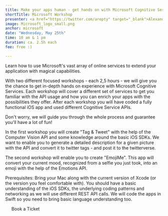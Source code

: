 ```yaml
---
title: Make your apps human - get hands on with Microsoft Cognitive Services
shortTitle: Microsoft Workshop
presenter: <a href="https://twitter.com/arepty" target="_blank">Alexander Repty</a> of <a href="https://careers.microsoft.com/" target="_blank">Microsoft</a>
image: Microsoft_logo_small.png
anchor: microsoft
date: "Wednesday, May 25th"
time: 10 am & 1 pm
duration: ca. 2.5h each
fee: free :)

---
```


<p>Learn how to use Microsoft's vast array of online services to extend your application with magical capabilities.</p>
 
<p>With two different focused workshops - each 2,5 hours - we will give you the chance to get in-depth hands on experience with Microsoft Cognitive Services. Each workshop will cover a different set of services to get you familiar with the API usage and how you can enrich your apps with the possibilities they offer. After each workshop you will have coded a fully functional iOS app and used different Cognitive Service APIs.</p>
 
<p>Don't worry, we will guide you through the whole process and guarantee you'll have a lot of fun!</p>
 
<p>In the first workshop you will create "Tag &amp; Tweet" with the help of the Computer Vision API and some knowledge around the basic iOS SDKs. We want to enable you to generate a detailed description for a given picture with the API and convert it to twitter tags - and post it to the twitterverse.</p>
 
<p>The second workshop will enable you to create "EmojiMe". This app will convert your current mood, recognized from a selfie you just took, into an emoji with the help of the Emotions API.</p>

<p>Prerequisites: Bring your Mac along with the current version of Xcode (or the version you feel comfortable with). You should have a basic understanding of the iOS SDKs, the underlying coding patterns and networking as we will use different REST API calls. We will code the apps in Swift so you need to bring basic language understanding too.</p>

<div class="uk-text-center uk-width-large-1-1 uk-width-medium-1-2  uk-width-small-1-1 uk-margin-large-top">
		<a class="btn uk-button-large" style="padding:20px; text-decoration: none;" href="https://ti.to/uikonf/uikonf-2016" target="_blank">Book a Ticket</a>
</div>


